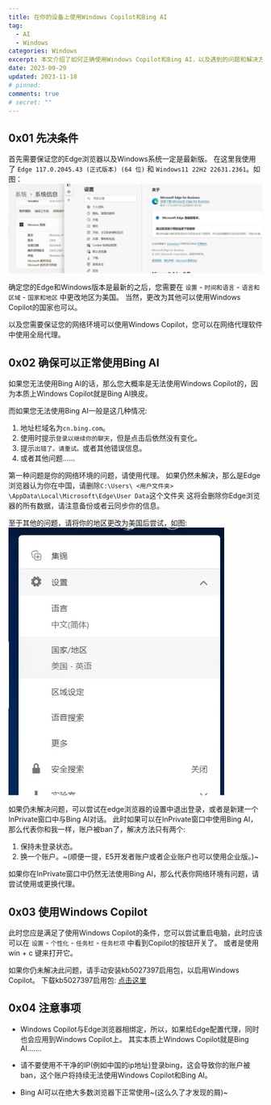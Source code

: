 ```yaml
---
title: 在你的设备上使用Windows Copilot和Bing AI
tag:
  - AI
  - Windows
categories: Windows
excerpt: 本文介绍了如何正确使用Windows Copilot和Bing AI，以及遇到的问题和解决方法。
date: 2023-09-29
updated: 2023-11-18
# pinned:
comments: true
# secret: ""
---
```


## 0x01 先决条件

首先需要保证您的Edge浏览器以及Windows系统一定是最新版。
在这里我使用了 `Edge 117.0.2045.43 (正式版本) (64 位)` 和 `Windows11 22H2 22631.2361`。如图：
![Edge与Windows的版本](./Use-WindowsCopilot-and-newbing/1.webp)

确定您的Edge和Windows版本是最新的之后，您需要在 `设置` -  `时间和语言` - `语言和区域` - `国家和地区` 中更改地区为美国。
当然，更改为其他可以使用Windows Copilot的国家也可以。

以及您需要保证您的网络环境可以使用Windows Copilot，您可以在网络代理软件中使用全局代理。

## 0x02 确保可以正常使用Bing AI

如果您无法使用Bing AI的话，那么您大概率是无法使用Windows Copilot的，因为本质上Windows Copilot就是Bing AI换皮。

而如果您无法使用Bing AI一般是这几种情况:
1. 地址栏域名为`cn.bing.com`。
1. 使用时提示`登录以继续你的聊天`，但是点击后依然没有变化。
1. 提示`出错了。请重试。`或者其他错误信息。
1. 或者其他问题......

第一种问题是你的网络环境的问题，请使用代理。
如果仍然未解决，那么是Edge浏览器认为你在中国，请删除`C:\Users\ <用户文件夹> \AppData\Local\Microsoft\Edge\User Data`这个文件夹
这将会删除你Edge浏览器的所有数据，请注意备份或者云同步你的信息。

至于其他的问题，请将你的地区更改为美国后尝试，如图:
![bing地区设置](./Use-WindowsCopilot-and-newbing/2.webp)

如果仍未解决问题，可以尝试在edge浏览器的设置中退出登录，或者是新建一个InPrivate窗口中与Bing AI对话。
此时如果可以在InPrivate窗口中使用Bing AI，那么代表你和我一样，账户被ban了，解决方法只有两个:
1. 保持未登录状态。
1. 换一个账户。~(顺便一提，E5开发者账户或者企业账户也可以使用企业版。)~

如果你在InPrivate窗口中仍然无法使用Bing AI，那么代表你网络环境有问题，请尝试使用或更换代理。

## 0x03 使用Windows Copilot

此时您应是满足了使用Windows Copilot的条件，您可以尝试重启电脑，此时应该可以在 `设置` -  `个性化` - `任务栏` - `任务栏项` 中看到Copilot的按钮开关了。
或者是使用 win + c 键来打开它。

如果你仍未解决此问题，请手动安装kb5027397启用包，以启用Windows Copilot。
下载kb5027397启用包: [点击这里](https://cloud.saltedfishes.com/zh-CN/杂物/启用WindowsCopilot)

## 0x04 注意事项

* Windows Copilot与Edge浏览器相绑定，所以，如果给Edge配置代理，同时也会应用到Windows Copilot上。
其实本质上Windows Copilot就是Bing AI.......

* 请不要使用不干净的IP(例如中国的ip地址)登录bing，这会导致你的账户被ban，这个账户将持续无法使用Windows Copilot和Bing AI。

* Bing AI可以在绝大多数浏览器下正常使用~(这么久了才发现的屑)~
